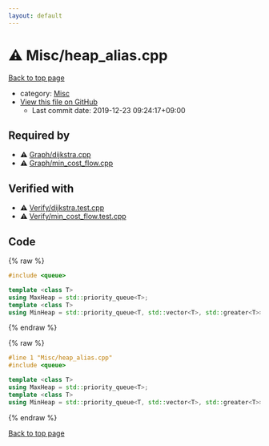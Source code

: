 ```yaml
---
layout: default
---
```


<!-- mathjax config similar to math.stackexchange -->
<script type="text/javascript" async
  src="https://cdnjs.cloudflare.com/ajax/libs/mathjax/2.7.5/MathJax.js?config=TeX-MML-AM_CHTML">
</script>
<script type="text/x-mathjax-config">
  MathJax.Hub.Config({
    TeX: { equationNumbers: { autoNumber: "AMS" }},
    tex2jax: {
      inlineMath: [ ['$','$'] ],
      processEscapes: true
    },
    "HTML-CSS": { matchFontHeight: false },
    displayAlign: "left",
    displayIndent: "2em"
  });
</script>

<script type="text/javascript" src="https://cdnjs.cloudflare.com/ajax/libs/jquery/3.4.1/jquery.min.js"></script>
<script src="https://cdn.jsdelivr.net/npm/jquery-balloon-js@1.1.2/jquery.balloon.min.js" integrity="sha256-ZEYs9VrgAeNuPvs15E39OsyOJaIkXEEt10fzxJ20+2I=" crossorigin="anonymous"></script>
<script type="text/javascript" src="../../assets/js/copy-button.js"></script>
<link rel="stylesheet" href="../../assets/css/copy-button.css" />


# :warning: Misc/heap_alias.cpp

<a href="../../index.html">Back to top page</a>

* category: <a href="../../index.html#74248c725e00bf9fe04df4e35b249a19">Misc</a>
* <a href="{{ site.github.repository_url }}/blob/master/Misc/heap_alias.cpp">View this file on GitHub</a>
    - Last commit date: 2019-12-23 09:24:17+09:00




## Required by

* :warning: <a href="../Graph/dijkstra.cpp.html">Graph/dijkstra.cpp</a>
* :warning: <a href="../Graph/min_cost_flow.cpp.html">Graph/min_cost_flow.cpp</a>


## Verified with

* :warning: <a href="../../verify/Verify/dijkstra.test.cpp.html">Verify/dijkstra.test.cpp</a>
* :warning: <a href="../../verify/Verify/min_cost_flow.test.cpp.html">Verify/min_cost_flow.test.cpp</a>


## Code

<a id="unbundled"></a>
{% raw %}
```cpp
#include <queue>

template <class T>
using MaxHeap = std::priority_queue<T>;
template <class T>
using MinHeap = std::priority_queue<T, std::vector<T>, std::greater<T>>;

```
{% endraw %}

<a id="bundled"></a>
{% raw %}
```cpp
#line 1 "Misc/heap_alias.cpp"
#include <queue>

template <class T>
using MaxHeap = std::priority_queue<T>;
template <class T>
using MinHeap = std::priority_queue<T, std::vector<T>, std::greater<T>>;

```
{% endraw %}

<a href="../../index.html">Back to top page</a>

